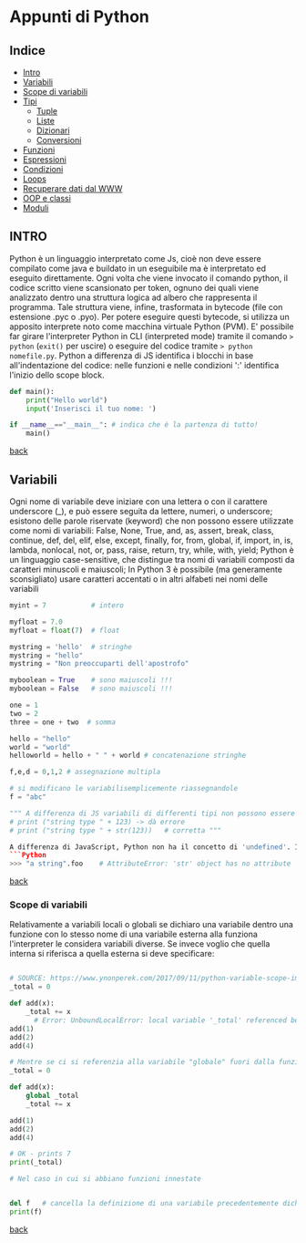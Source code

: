 # Appunti di Python

## Indice
 - [Intro](#intro)
 - [Variabili](#variabili)
 - [Scope di variabili](#scope-di-variabili)
 - [Tipi](Tipi.md)
    - [Tuple](Tipi.md#tuple)  
    - [Liste](Tipi.md#liste)  
    - [Dizionari](Tipi.md#dizionari)  
    - [Conversioni](Tipi.md#conversioni)  
 - [Funzioni](Funzioni.md)
 - [Espressioni](Espressioni.md)
 - [Condizioni](Condizioni.md)
 - [Loops](Loops.md#loops)
 - [Recuperare dati dal WWW](request.md)
 - [OOP e classi](Classi.md)
 - [Moduli](Moduli.md)


## INTRO

Python è un linguaggio interpretato come Js, cioè non deve essere compilato come java e buildato in un eseguibile ma è interpretato ed eseguito direttamente. Ogni volta che viene invocato il comando python, il codice scritto viene scansionato per token, ognuno dei quali viene analizzato dentro una struttura logica ad albero che rappresenta il programma. Tale struttura viene, infine, trasformata in bytecode (file con estensione .pyc o .pyo). Per potere eseguire questi bytecode, si utilizza un apposito interprete noto come macchina virtuale Python (PVM).
E' possibile far girare l'interpreter Python in CLI (interpreted mode) tramite il comando `> python` (`exit()` per uscire) o eseguire del codice tramite `> python nomefile.py`. Python a differenza di JS identifica i blocchi in base all'indentazione del codice: nelle funzioni e nelle condizioni ':' identifica l'inizio dello scope block.

```Python
def main():
    print("Hello world")
    input('Inserisci il tuo nome: ')

if __name__=="__main__": # indica che è la partenza di tutto!
    main()
```

[back](Note.md#indice)

## Variabili
Ogni nome di variabile deve iniziare con una lettera o con il carattere underscore (_), e può essere seguita da lettere, numeri, o underscore; esistono delle parole riservate (keyword) che non possono essere utilizzate come nomi di variabili: False, None, True, and, as, assert, break, class, continue, def, del, elif, else, except, finally, for, from, global, if, import, in, is, lambda, nonlocal, not, or, pass, raise, return, try, while, with, yield; Python è un linguaggio case-sensitive, che distingue tra nomi di variabili composti da caratteri minuscoli e maiuscoli;
In Python 3 è possibile (ma generamente sconsigliato) usare caratteri accentati o in altri alfabeti nei nomi delle variabili

```Python
myint = 7           # intero

myfloat = 7.0
myfloat = float(7)  # float

mystring = 'hello'  # stringhe
mystring = "hello"
mystring = "Non preoccuparti dell'apostrofo"

myboolean = True    # sono maiuscoli !!!
myboolean = False   # sono maiuscoli !!!

one = 1
two = 2
three = one + two  # somma

hello = "hello"
world = "world"
helloworld = hello + " " + world # concatenazione stringhe

f,e,d = 0,1,2 # assegnazione multipla

# si modificano le variabilisemplicemente riassegnandole
f = "abc"

""" A differenza di JS variabili di differenti tipi non possono essere combinati: 
# print ("string type " + 123) -> dà errore
# print ("string type " + str(123))   # corretta """

A differenza di JavaScript, Python non ha il concetto di 'undefined'. Invece, ciò che normalmente farebbe ritornare un undefined in Javascript semplicemente genera in Python una eccezione. Inoltre l'analogo di 'null' in JS è 'None'.
```Python
>>> "a string".foo    # AttributeError: 'str' object has no attribute 'foo'

```

[back](Note.md#indice)

### Scope di variabili
Relativamente a variabili locali o globali se dichiaro una variabile dentro una funzione con lo stesso nome di una variabile esterna alla funziona l'interpreter le considera variabili diverse. Se invece voglio che quella interna si riferisca a quella esterna si deve specificare:
```Python

# SOURCE: https://www.ynonperek.com/2017/09/11/python-variable-scope-implicit-global-and-nonlocal/
_total = 0

def add(x):
    _total += x
      # Error: UnboundLocalError: local variable '_total' referenced before assignment
add(1)
add(2)
add(4)

# Mentre se ci si referenzia alla variabile "globale" fuori dalla funzione
_total = 0

def add(x):
    global _total
    _total += x

add(1)
add(2)
add(4)

# OK - prints 7
print(_total)

# Nel caso in cui si abbiano funzioni innestate


del f   # cancella la definizione di una variabile precedentemente dichiarata
print(f)
```
[back](Note.md#indice)